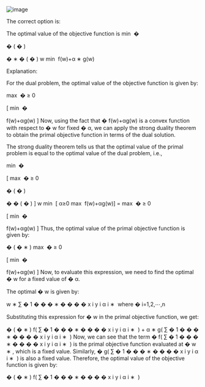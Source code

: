 ![image](https://user-images.githubusercontent.com/89120960/232237142-5419a5e8-f57b-4717-90d2-508496aaa4c1.png)


<p>

The correct option is:

The optimal value of the objective function is
min
⁡
�

�
(
�
)

�
∗
�
(
�
)
w
min
​
f(w)+α
∗
g(w)

Explanation:

For the dual problem, the optimal value of the objective function is given by:

max
⁡
�
≥
0

[
min
⁡
�

f(w)+αg(w)
]
Now, using the fact that
�
f(w)+αg(w) is a convex function with respect to
�
w for fixed
�
α, we can apply the strong duality theorem to obtain the primal objective function in terms of the dual solution.

The strong duality theorem tells us that the optimal value of the primal problem is equal to the optimal value of the dual problem, i.e.,

min
⁡
�

[
max
⁡
�
≥
0

�
(
�
)

�
�
(
�
)
]
w
min
​
[
α≥0
max
​
f(w)+αg(w)] = max
⁡
�
≥
0

[
min
⁡
�

f(w)+αg(w)
]
Thus, the optimal value of the primal objective function is given by:

�
(
�
∗
)
max
⁡
�
≥
0

[
min
⁡
�

f(w)+αg(w)
]
Now, to evaluate this expression, we need to find the optimal
�
w for a fixed value of
�
α.

The optimal
�
w is given by:

w
∗
∑
�
1
�
�
�
∗
�
�
�
�
x
i
y
i
α
i
∗
​
where
�
i=1,2,⋯,n

Substituting this expression for
�
w in the primal objective function, we get:

�
(
�
∗
)
f(
∑
�
1
�
�
�
∗
�
�
�
�
x
i
y
i
α
i
∗
​
) + α
∗
g(
∑
�
1
�
�
�
∗
�
�
�
�
x
i
y
i
α
i
∗
​
)
Now, we can see that the term
�
f(
∑
�
1
�
�
�
∗
�
�
�
�
x
i
y
i
α
i
∗
​
) is the primal objective function evaluated at
�
w
∗
, which is a fixed value. Similarly,
�
g(
∑
�
1
�
�
�
∗
�
�
�
�
x
i
y
i
α
i
∗
​
) is also a fixed value. Therefore, the optimal value of the objective function is given by:

�
(
�
∗
)
f(
∑
�
1
�
�
�
∗
�
�
�
�
x
i
y
i
α
i
∗
​
)
</p>
